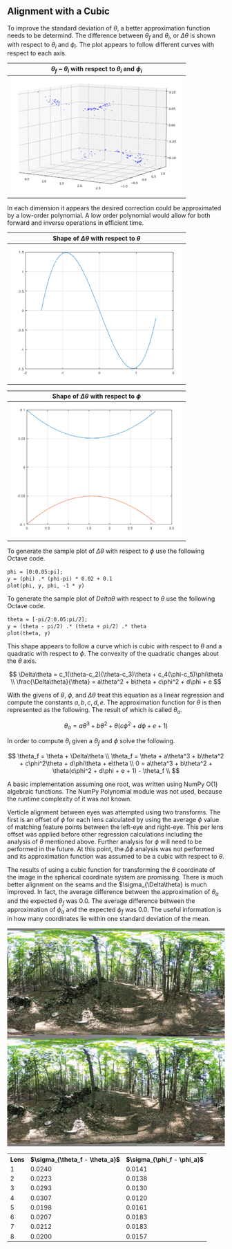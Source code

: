 ## Alignment with a Cubic

To improve the standard deviation of $\theta$, a better approximation function needs to be determind. The difference between $\theta_f$ and $\theta_i$, or $\Delta\theta$ is shown with respect to $\theta_i$ and $\phi_i$. The plot appears to follow different curves with respect to each axis.

| $\theta_f - \theta_i$ with respect to $\theta_i$ and $\phi_i$ |
| :----: |
| <img src="delta_theta_3d.png" alt="Difference in theta with respect to theta and phi" width="400px" /> |

In each dimension it appears the desired correction could be approximated by a low-order polynomial. A low order polynomial would allow for both forward and inverse operations in efficient time.

| Shape of $\Delta\theta$ with respect to $\theta$ |
| :----: |
| <img src="delta_theta_by_theta.png" alt="Difference in theta with respect to theta" width="400px" /> |

| Shape of $\Delta\theta$ with respect to $\phi$ |
| :----: |
| <img src="delta_theta_by_phi.png" alt="Difference in theta with respect to phi" width="400px" /> |

To generate the sample plot of $\Delta\theta$ with respect to $\phi$ use the following Octave code.
```
phi = [0:0.05:pi];
y = (phi) .* (phi-pi) * 0.02 + 0.1
plot(phi, y, phi, -1 * y)
```

To generate the sample plot of $Delta\theta$ with respect to $\theta$ use the following Octave code.
```
theta = [-pi/2:0.05:pi/2];
y = (theta - pi/2) .* (theta + pi/2) .* theta
plot(theta, y)
```

This shape appears to follow a curve which is cubic with respect to $\theta$ and a quadratic with respect to $\phi$. The convexity of the quadratic changes about the $\theta$ axis.

$$
\Delta\theta = c_1(\theta-c_2)(\theta-c_3)\theta + c_4(\phi-c_5)\phi\theta \\
\frac{\Delta\theta}{\theta} = a\theta^2 + b\theta + c\phi^2 + d\phi + e
$$

With the givens of $\theta$, $\phi$, and $\Delta\theta$ treat this equation as a linear regression and compute the constants $a, b, c, d, e$. The approximation function for $\theta$ is then represented as the following. The result of which is called $\theta_a$.

$$
\theta_a = a\theta^3 + b\theta^2 + \theta(c\phi^2 + d\phi + e + 1)
$$

In order to compute $\theta_i$ given a $\theta_f$ and $\phi$ solve the following.

$$
\theta_f = \theta + \Delta\theta \\
\theta_f = \theta + a\theta^3 + b\theta^2 + c\phi^2\theta + d\phi\theta + e\theta \\
0 = a\theta^3 + b\theta^2 + \theta(c\phi^2 + d\phi + e + 1) - \theta_f \\
$$

A basic implementation assuming one root, was written using NumPy O(1) algebraic functions. The NumPy Polynomial module was not used, because the runtime complexity of it was not known.

Verticle alignment between eyes was attempted using two transforms. The first is an offset of $\phi$ for each lens calculated by using the average $\phi$ value of matching feature points between the left-eye and right-eye. This per lens offset was applied before other regression calculations including the analysis of $\theta$ mentioned above. Further analysis for $\phi$ will need to be performed in the future. At this point, the $\Delta\phi$ analysis was not performed and its approximation function was assumed to be a cubic with respect to $\theta$.

The results of using a cubic function for transforming the $\theta$ coordinate of the image in the spherical coordinate system are promissing. There is much better alignment on the seams and the $\sigma_{\Delta\theta} is much improved. In fact, the average difference between the approximation of $\theta_a$ and the expected $\theta_f$ was 0.0. The average difference between the approximation of $\phi_a$ and the expected $\phi_f$ was 0.0. The useful information is in how many coordinates lie within one standard deviation of the mean.

<img src="../test/HET_0014_features_v2.JPG" alt="Theta transform using a cubic" width="540px" />

<table>
  <tr>
    <th>Lens</th>
    <th>$\sigma_{\theta_f - \theta_a}$</th>
    <th>$\sigma_{\phi_f - \phi_a}$</th>
  </tr>
  <tr>
    <td>1</td>
    <td>0.0240</td>
    <td>0.0141</td>
  </tr>
  <tr>
    <td>2</td>
    <td>0.0223</td>
    <td>0.0138</td>
  </tr>
  <tr>
    <td>3</td>
    <td>0.0293</td>
    <td>0.0130</td>
  </tr>
  <tr>
    <td>4</td>
    <td>0.0307</td>
    <td>0.0120</td>
  </tr>
  <tr>
    <td>5</td>
    <td>0.0198</td>
    <td>0.0161</td>
  </tr>
  <tr>
    <td>6</td>
    <td>0.0207</td>
    <td>0.0183</td>
  </tr>
  <tr>
    <td>7</td>
    <td>0.0212</td>
    <td>0.0183</td>
  </tr>
  <tr>
    <td>8</td>
    <td>0.0200</td>
    <td>0.0157</td>
  </tr>
</table>
